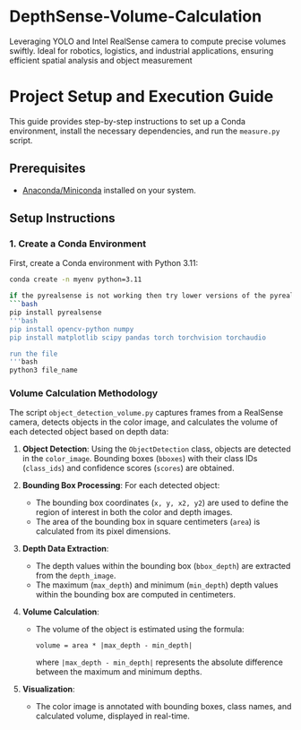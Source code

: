 # DepthSense-Volume-Calculation
 Leveraging YOLO and Intel RealSense camera to compute precise volumes swiftly. Ideal for robotics, logistics, and industrial applications, ensuring efficient spatial analysis and object measurement

# Project Setup and Execution Guide

This guide provides step-by-step instructions to set up a Conda environment, install the necessary dependencies, and run the `measure.py` script.

## Prerequisites

- [Anaconda/Miniconda](https://docs.conda.io/projects/conda/en/latest/user-guide/install/index.html) installed on your system.

## Setup Instructions

### 1. Create a Conda Environment

First, create a Conda environment with Python 3.11:

```bash
conda create -n myenv python=3.11

if the pyrealsense is not working then try lower versions of the pyrealsense
```bash
pip install pyrealsense
'''bash
pip install opencv-python numpy
pip install matplotlib scipy pandas torch torchvision torchaudio

run the file 
'''bash 
python3 file_name 
```
### Volume Calculation Methodology

The script `object_detection_volume.py` captures frames from a RealSense camera, detects objects in the color image, and calculates the volume of each detected object based on depth data:

1. **Object Detection**: Using the `ObjectDetection` class, objects are detected in the `color_image`. Bounding boxes (`bboxes`) with their class IDs (`class_ids`) and confidence scores (`scores`) are obtained.

2. **Bounding Box Processing**: For each detected object:
   - The bounding box coordinates (`x, y, x2, y2`) are used to define the region of interest in both the color and depth images.
   - The area of the bounding box in square centimeters (`area`) is calculated from its pixel dimensions.

3. **Depth Data Extraction**: 
   - The depth values within the bounding box (`bbox_depth`) are extracted from the `depth_image`.
   - The maximum (`max_depth`) and minimum (`min_depth`) depth values within the bounding box are computed in centimeters.

4. **Volume Calculation**: 
   - The volume of the object is estimated using the formula:
     ```
     volume = area * |max_depth - min_depth|
     ```
     where `|max_depth - min_depth|` represents the absolute difference between the maximum and minimum depths.

5. **Visualization**: 
   - The color image is annotated with bounding boxes, class names, and calculated volume, displayed in real-time.



